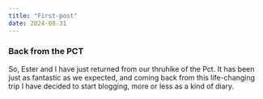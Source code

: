 ```yaml
---
title: "First-post"
date: 2024-08-31
---
```


### Back from the PCT

So, Ester and I have just returned from our thruhike of the Pct. It has been just as fantastic as we expected, and coming back from this life-changing trip I have decided to start blogging, more or less as a kind of diary.
